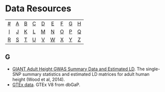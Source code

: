 # Data Resources

|     |     |     |     |     |     |     |     |     |
|:----:|:----:|:----:|:----:|:----:|:----:|:----:|:----:|:----:|
| [#](#0) 	| [A](#a) 	| [B](#b) 	| [C](#c) 	| [D](#d) 	| [E](#e) 	| [F](#f) 	| [G](#g) 	| [H](#h) 	|
| [I](#i) 	| [J](#j) 	| [K](#k) 	| [L](#l) 	| [M](#m) 	| [N](#n) 	| [O](#o) 	| [P](#p) 	| [Q](#q) 	|
| [R](#r) 	| [S](#s) 	| [T](#t) 	| [U](#u) 	| [V](#v) 	| [W](#w) 	| [X](#x) 	| [Y](#y) 	| [Z](#z)  	|
## G
* [GIANT Adult Height GWAS Summary Data and Estimated LD](https://xinhe-lab.github.io/lab-wiki/project_resource/data/GIANT_Height_GWAS.md). The single-SNP summary statistics and estimated LD matrices for adult human height (Wood et al, 2014).
* [GTEx data](https://xinhe-lab.github.io/lab-wiki/project_resource/data/GTEx.md). GTEx V8 from dbGaP.
